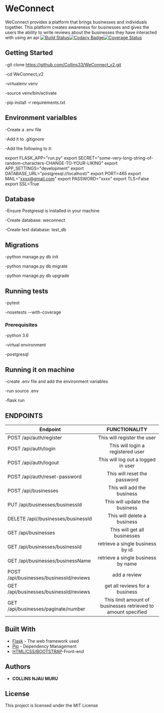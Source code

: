 # WeConnect

WeConnect provides a platform that brings businesses and individuals together. This platform creates awareness for businesses and gives the users the ability to write reviews about the businesses they have interacted with using an api
[![Build Status](https://travis-ci.org/Collins33/WeConnect_v2.svg?branch=master)](https://travis-ci.org/Collins33/WeConnect_v2)[![Codacy Badge](https://api.codacy.com/project/badge/Grade/fc3b48f3c8ae41c281b52e3055612cfc)](https://www.codacy.com/app/Collins33/WeConnect_v2?utm_source=github.com&amp;utm_medium=referral&amp;utm_content=Collins33/WeConnect_v2&amp;utm_campaign=Badge_Grade)[![Coverage Status](https://coveralls.io/repos/github/Collins33/WeConnect_v2/badge.svg?branch=master)](https://coveralls.io/github/Collins33/WeConnect_v2?branch=master)

## Getting Started

-git clone https://github.com/Collins33/WeConnect_v2.git

-cd WeConnect_v2

-virtualenv venv

-source venv/bin/activate

-pip install -r requirements.txt

## Environment varialbles
-Create a .env file

-Add it to .gitignore

-Add the following to it:

export FLASK_APP="run.py"
export SECRET="some-very-long-string-of-random-characters-CHANGE-TO-YOUR-LIKING"
export APP_SETTINGS="development"
export DATABASE_URL="postgresql://localhost/<name of your database>"
export PORT=465
export MAIL="xxxx@gmail.com"
export PASSWORD="xxxx"
export TLS=False
export SSL=True

## Database
-Ensure Postgresql is installed in your machine

-Create database: weconnect

-Create test database: test_db

## Migrations
-python manage.py db init

-python manage.py db migrate

-python manage.py db upgrade

## Running tests
-pytest

-nosetests --with-coverage

### Prerequisites

-python 3.6

-virtual environment

-postgresql

## Running it on machine
-create .env file and add the environment variables

-run source .env

-flask run

## ENDPOINTS
| Endpoint                                | FUNCTIONALITY |
| ----------------------------------------|:-------------:|
| POST /api/auth/register                 | This will register  the user       |
| POST /api/auth/login                    | This will login a registered user  |
| POST /api/auth/logout                   | This will log out a logged in user |
| POST /api/auth/reset-password           | This will reset the password       | 
| POST  /api/businesses                   | This will add the business         |
| PUT /api/businesses/businessId          | This will update the business      | 
| DELETE /api//businesses/businessId      | This will delete a business        |
| GET  /api/businesses                    | This will get all businesses       |
| GET  /api/businesses/businessId         | retrieve a single business by id   |
| GET  /api/businesses/businessName       | retrieve a single business by name |
| POST  /api/businesses/businessId/reviews| add a review                  |
| GET  /api/businesses/businessId/reviews | get all reviews for a business               |
| GET  /api/businesses/paginate/number| This limit amount of businesses retrieved to amount specified      |       
       
       


## Built With

* [Flask](http://flask.pocoo.org/) - The web framework used
* [Pip](https://pypi.python.org/pypi/pip) - Dependency Management
* [HTML/CSS/BOOTSTRAP](https://getbootstrap.com/)-Front-end 


 

## Authors

* **COLLINS NJAU MURU** 



## License

This project is licensed under the MIT License 




